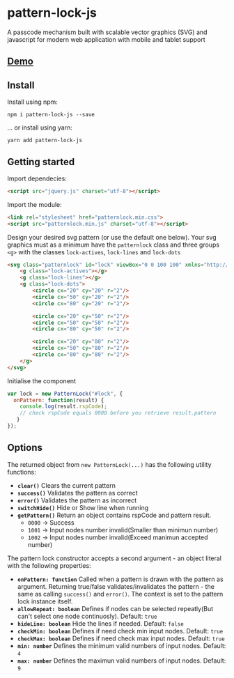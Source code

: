 # pattern-lock-js
A passcode mechanism built with scalable vector graphics (SVG) and javascript for modern web application with mobile and tablet support

## [Demo](https://tympanix.github.io/pattern-lock-js/)

## Install
Install using npm:
```
npm i pattern-lock-js --save
```

... or install using yarn:
```
yarn add pattern-lock-js
```

## Getting started
Import dependecies:
```html
<script src="jquery.js" charset="utf-8"></script>
```
Import the module:
```html
<link rel="stylesheet" href="patternlock.min.css">
<script src="patternlock.min.js" charset="utf-8"></script>
```

Design your desired svg pattern (or use the default one below). Your svg graphics must as a minimum have the `patternlock` class and three groups `<g>` with the classes `lock-actives`, `lock-lines` and `lock-dots`
```html
<svg class="patternlock" id="lock" viewBox="0 0 100 100" xmlns="http://www.w3.org/2000/svg">
    <g class="lock-actives"></g>
    <g class="lock-lines"></g>
    <g class="lock-dots">
        <circle cx="20" cy="20" r="2"/>
        <circle cx="50" cy="20" r="2"/>
        <circle cx="80" cy="20" r="2"/>

        <circle cx="20" cy="50" r="2"/>
        <circle cx="50" cy="50" r="2"/>
        <circle cx="80" cy="50" r="2"/>

        <circle cx="20" cy="80" r="2"/>
        <circle cx="50" cy="80" r="2"/>
        <circle cx="80" cy="80" r="2"/>
    </g>
</svg>
```
Initialise the component
```javascript
var lock = new PatternLock("#lock", {
  onPattern: function(result) {
    console.log(result.rspCode);
    // check rspCode equals 0000 before you retrieve result.pattern
   }
});
```

## Options
The returned object from `new PatternLock(...)` has the following utility functions:
* **`clear()`** Clears the current pattern
* **`success()`** Validates the pattern as correct
* **`error()`** Validates the pattern as incorrect
* **`switchHide()`** Hide or Show line when running 
* **`getPattern()`** Return an object contains rspCode and pattern result.    
  * `0000` -> Success
  * `1001` -> Input nodes number invalid(Smaller than minimun number)
  * `1002` -> Input nodes number invalid(Exceed manimun accepted number)

The pattern lock constructor accepts a second argument - an object literal with the following properties:

* **`onPattern: function`** Called when a pattern is drawn with the pattern as argument. Returning true/false validates/invalidates the pattern - the same as calling `success()` and `error()`. The context is set to the pattern lock instance itself.
* **`allowRepeat: boolean`** Defines if nodes can be selected repeatly(But can't select one node continuosly). Default: `true`
* **`hideLine: boolean`** Hide the lines if needed. Default: `false`
* **`checkMin: boolean`** Defines if need check min input nodes. Default: `true`
* **`checkMax: boolean`** Defines if need check max input nodes. Default: `true`
* **`min: number`** Defines the minimum valid numbers of input nodes. Default: `4`
* **`max: number`** Defines the maximun valid numbers of input nodes. Default: `9`
